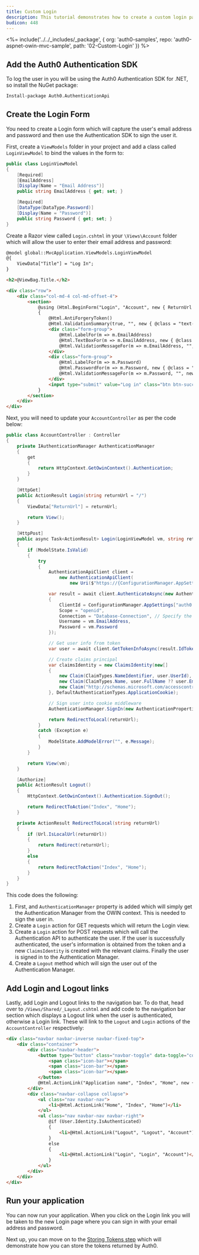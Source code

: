 ```yaml
---
title: Custom Login
description: This tutorial demonstrates how to create a custom login page for your web application by using the Auth0 .NET SDK and OpenID Connect middleware.
budicon: 448
---
```


<%= include('../../_includes/_package', {
  org: 'auth0-samples',
  repo: 'auth0-aspnet-owin-mvc-sample',
  path: '02-Custom-Login'
}) %>

## Add the Auth0 Authentication SDK

To log the user in you will be using the Auth0 Authentication SDK for .NET, so install the NuGet package:

```bash
Install-package Auth0.AuthenticationApi
```

## Create the Login Form

You need to create a Login form which will capture the user's email address and password and then use the Authentication SDK to sign the user it.

First, create a `ViewModels` folder in your project and add a class called `LoginViewModel` to bind the values in the form to:

```csharp
public class LoginViewModel
{
    [Required]
    [EmailAddress]
    [Display(Name = "Email Address")]
    public string EmailAddress { get; set; }

    [Required]
    [DataType(DataType.Password)]
    [Display(Name = "Password")]
    public string Password { get; set; }
}
```

Create a Razor view called `Login.cshtml` in your `\Views\Account` folder which will allow the user to enter their email address and password:

```html
@model global::MvcApplication.ViewModels.LoginViewModel
@{
    ViewData["Title"] = "Log In";
}

<h2>@ViewBag.Title.</h2>

<div class="row">
    <div class="col-md-4 col-md-offset-4">
        <section>
            @using (Html.BeginForm("Login", "Account", new { ReturnUrl = ViewBag.ReturnUrl }, FormMethod.Post, new { role = "form" }))
            {
                @Html.AntiForgeryToken()
                @Html.ValidationSummary(true, "", new { @class = "text-danger" })
                <div class="form-group">
                    @Html.LabelFor(m => m.EmailAddress)
                    @Html.TextBoxFor(m => m.EmailAddress, new { @class = "form-control" })
                    @Html.ValidationMessageFor(m => m.EmailAddress, "", new { @class = "text-danger" })
                </div>
                <div class="form-group">
                    @Html.LabelFor(m => m.Password)
                    @Html.PasswordFor(m => m.Password, new { @class = "form-control" })
                    @Html.ValidationMessageFor(m => m.Password, "", new { @class = "text-danger" })
                </div>
                <input type="submit" value="Log in" class="btn btn-success btn-block" />
            }
        </section>
    </div>
</div>
```

Next, you will need to update your `AccountController` as per the code below:

```csharp
public class AccountController : Controller
{
    private IAuthenticationManager AuthenticationManager
    {
        get
        {
            return HttpContext.GetOwinContext().Authentication;
        }
    }

    [HttpGet]
    public ActionResult Login(string returnUrl = "/")
    {
        ViewData["ReturnUrl"] = returnUrl;

        return View();
    }

    [HttpPost]
    public async Task<ActionResult> Login(LoginViewModel vm, string returnUrl = null)
    {
        if (ModelState.IsValid)
        {
            try
            {
                AuthenticationApiClient client =
                    new AuthenticationApiClient(
                        new Uri($"https://{ConfigurationManager.AppSettings["auth0:Domain"]}/"));

                var result = await client.AuthenticateAsync(new AuthenticationRequest
                {
                    ClientId = ConfigurationManager.AppSettings["auth0:ClientId"],
                    Scope = "openid",
                    Connection = "Database-Connection", // Specify the correct name of your DB connection
                    Username = vm.EmailAddress,
                    Password = vm.Password
                });

                // Get user info from token
                var user = await client.GetTokenInfoAsync(result.IdToken);

                // Create claims principal
                var claimsIdentity = new ClaimsIdentity(new[]
                {
                    new Claim(ClaimTypes.NameIdentifier, user.UserId),
                    new Claim(ClaimTypes.Name, user.FullName ?? user.Email),
                    new Claim("http://schemas.microsoft.com/accesscontrolservice/2010/07/claims/identityprovider", "ASP.NET Identity", "http://www.w3.org/2001/XMLSchema#string")
                }, DefaultAuthenticationTypes.ApplicationCookie);

                // Sign user into cookie middleware
                AuthenticationManager.SignIn(new AuthenticationProperties { IsPersistent = false }, claimsIdentity);

                return RedirectToLocal(returnUrl);
            }
            catch (Exception e)
            {
                ModelState.AddModelError("", e.Message);
            }
        }

        return View(vm);
    }

    [Authorize]
    public ActionResult Logout()
    {
        HttpContext.GetOwinContext().Authentication.SignOut();

        return RedirectToAction("Index", "Home");
    }

    private ActionResult RedirectToLocal(string returnUrl)
    {
        if (Url.IsLocalUrl(returnUrl))
        {
            return Redirect(returnUrl);
        }
        else
        {
            return RedirectToAction("Index", "Home");
        }
    }
}
```

This code does the following:

1. First, and `AuthenticationManager` property is added which will simply get the Authentication Manager from the OWIN context. This is needed to sign the user in.
2. Create a `Login` action for GET requests which will return the Login view.
3. Create a `Login` action for POST requests which will call the Authentication API to authenticate the user. If the user is successfully authenticated, the user's information is obtained from the token and a new `ClaimsIdentity` is created with the relevant claims. Finally the user is signed in to the Authentication Manager.
4. Create a `Logout` method which will sign the user out of the Authentication Manager.

## Add Login and Logout links

Lastly, add Login and Logout links to the navigation bar. To do that, head over to `/Views/Shared/_Layout.cshtml` and add code to the navigation bar section which displays a Logout link when the user is authenticated, otherwise a Login link. These will link to the `Logout` and `Login` actions of the `AccountController` respectively:

```html
<div class="navbar navbar-inverse navbar-fixed-top">
    <div class="container">
        <div class="navbar-header">
            <button type="button" class="navbar-toggle" data-toggle="collapse" data-target=".navbar-collapse">
                <span class="icon-bar"></span>
                <span class="icon-bar"></span>
                <span class="icon-bar"></span>
            </button>
            @Html.ActionLink("Application name", "Index", "Home", new { area = "" }, new { @class = "navbar-brand" })
        </div>
        <div class="navbar-collapse collapse">
            <ul class="nav navbar-nav">
                <li>@Html.ActionLink("Home", "Index", "Home")</li>
            </ul>
            <ul class="nav navbar-nav navbar-right">
                @if (User.Identity.IsAuthenticated)
                {
                    <li>@Html.ActionLink("Logout", "Logout", "Account")</li>
                }
                else
                {
                    <li>@Html.ActionLink("Login", "Login", "Account")</li>
                }
            </ul>
        </div>
    </div>
</div>
```

## Run your application

You can now run your application. When you click on the Login link you will be taken to the new Login page where you can sign in with your email address and password.

Next up, you can move on to the [Storing Tokens step](/quickstart/webapp/aspnet-owin/03-storing-tokens) which will demonstrate how you can store the tokens returned by Auth0.
